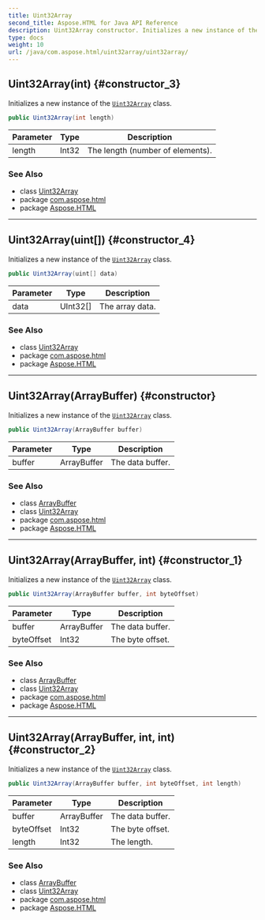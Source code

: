```yaml
---
title: Uint32Array
second_title: Aspose.HTML for Java API Reference
description: Uint32Array constructor. Initializes a new instance of the Uint32Array class
type: docs
weight: 10
url: /java/com.aspose.html/uint32array/uint32array/
---
```

## Uint32Array(int) {#constructor_3}

Initializes a new instance of the [`Uint32Array`](../) class.

```java
public Uint32Array(int length)
```

| Parameter | Type | Description |
| --- | --- | --- |
| length | Int32 | The length (number of elements). |

### See Also

* class [Uint32Array](../)
* package [com.aspose.html](../../../com.aspose.html/)
* package [Aspose.HTML](../../../)

---

## Uint32Array(uint[]) {#constructor_4}

Initializes a new instance of the [`Uint32Array`](../) class.

```java
public Uint32Array(uint[] data)
```

| Parameter | Type | Description |
| --- | --- | --- |
| data | UInt32[] | The array data. |

### See Also

* class [Uint32Array](../)
* package [com.aspose.html](../../../com.aspose.html/)
* package [Aspose.HTML](../../../)

---

## Uint32Array(ArrayBuffer) {#constructor}

Initializes a new instance of the [`Uint32Array`](../) class.

```java
public Uint32Array(ArrayBuffer buffer)
```

| Parameter | Type | Description |
| --- | --- | --- |
| buffer | ArrayBuffer | The data buffer. |

### See Also

* class [ArrayBuffer](../../arraybuffer/)
* class [Uint32Array](../)
* package [com.aspose.html](../../../com.aspose.html/)
* package [Aspose.HTML](../../../)

---

## Uint32Array(ArrayBuffer, int) {#constructor_1}

Initializes a new instance of the [`Uint32Array`](../) class.

```java
public Uint32Array(ArrayBuffer buffer, int byteOffset)
```

| Parameter | Type | Description |
| --- | --- | --- |
| buffer | ArrayBuffer | The data buffer. |
| byteOffset | Int32 | The byte offset. |

### See Also

* class [ArrayBuffer](../../arraybuffer/)
* class [Uint32Array](../)
* package [com.aspose.html](../../../com.aspose.html/)
* package [Aspose.HTML](../../../)

---

## Uint32Array(ArrayBuffer, int, int) {#constructor_2}

Initializes a new instance of the [`Uint32Array`](../) class.

```java
public Uint32Array(ArrayBuffer buffer, int byteOffset, int length)
```

| Parameter | Type | Description |
| --- | --- | --- |
| buffer | ArrayBuffer | The data buffer. |
| byteOffset | Int32 | The byte offset. |
| length | Int32 | The length. |

### See Also

* class [ArrayBuffer](../../arraybuffer/)
* class [Uint32Array](../)
* package [com.aspose.html](../../../com.aspose.html/)
* package [Aspose.HTML](../../../)
